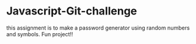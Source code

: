 # Javascript-Git-challenge

this assignment is to make a password generator
using random numbers and symbols.  Fun project!!
